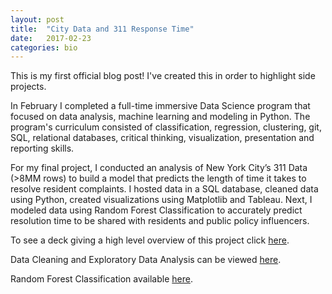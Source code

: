 ```yaml
---
layout: post
title:  "City Data and 311 Response Time"
date:   2017-02-23
categories: bio
---
```

This is my first official blog post! I've created this in order to highlight side projects.

In February I completed a full-time immersive Data Science program that focused on data analysis, machine learning and modeling in Python. The program's curriculum consisted of classification, regression, clustering, git, SQL, relational databases, critical thinking, visualization, presentation and reporting skills.

For my final project, I conducted an analysis of New York City’s 311 Data (>8MM rows) to build a model that predicts the length of time it takes to resolve resident complaints. I hosted data in a SQL database, cleaned data using Python, created visualizations using Matplotlib and Tableau. Next, I modeled data using Random Forest Classification to accurately predict resolution time to be shared with residents and public policy influencers.

To see a deck giving a high level overview of this project click [here](https://github.com/ddemoray/GA-DSI-projects/blob/master/capstone/Capstone%20Keynote.pdf).

Data Cleaning and Exploratory Data Analysis can be viewed [here](https://github.com/ddemoray/GA-DSI-projects/blob/master/capstone/Capstone%20Data%20Cleaning%20&%20EDA.ipynb).

Random Forest Classification available [here](https://github.com/ddemoray/GA-DSI-projects/blob/master/capstone/Capstone%20Random%20Forest%20Model.ipynb).